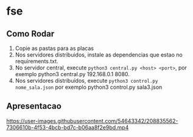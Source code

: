 # fse

## Como Rodar

1. Copie as pastas para as placas
2. Nos servidores distribuidos, instale as dependencias que estao no requirements.txt.
3. No servidor central, execute `python3 central.py <host> <port>`, por exemplo python3 central.py 192.168.0.1 8080.
4. Nos servidores distribuídos, execute `python3 control.py nome_sala.json` por exemplo python3 control.py sala3.json



## Apresentacao

https://user-images.githubusercontent.com/54643342/208835562-7306610b-4f53-4bcb-bd7c-b06aa8f2e9bd.mp4
